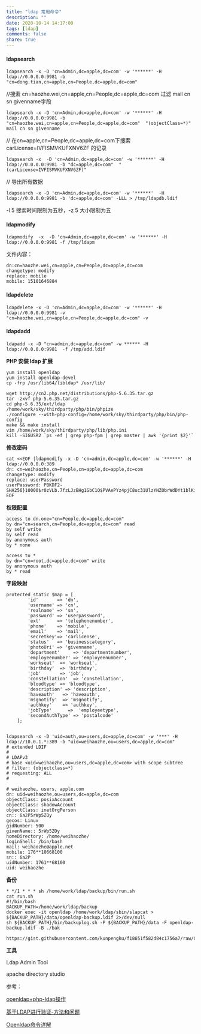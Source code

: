 ```yaml
---
title: "ldap 常用命令"
description: ""
date: 2020-10-14 14:17:00
tags: [ldap]
comments: false
share: true
---
```


#### ldapsearch

```
ldapsearch -x -D 'cn=Admin,dc=apple,dc=com' -w '******' -H ldap://0.0.0.0:9981 -b "cn=dong.tian,cn=apple,cn=People,dc=apple,dc=com" 
```

//搜索 cn=haozhe.wei,cn=apple,cn=People,dc=apple,dc=com 过滤 mail cn sn givenname字段

```
ldapsearch -x -D 'cn=Admin,dc=apple,dc=com' -w '******' -H ldap://0.0.0.0:9981 -b "cn=haozhe.wei,cn=apple,cn=People,dc=apple,dc=com"  "(objectClass=*)" mail cn sn givenname
```

 // 在cn=apple,cn=People,dc=apple,dc=com下搜索 carLicense=IVFISMVKUFXNV6ZF 的记录

```
ldapsearch -x  -D 'cn=Admin,dc=apple,dc=com' -w '******' -H ldap://0.0.0.0:9981 -b "dc=apple,dc=com"  "(carLicense=IVFISMVKUFXNV6ZF)"
```

 // 导出所有数据

```
ldapsearch -x -D 'cn=Admin,dc=apple,dc=com' -w '******'  -H ldap://0.0.0.0:9981 -b 'dc=apple,dc=com' -LLL > /tmp/ldapdb.ldif
```

-l 5 搜索时间限制为五秒，-z 5 大小限制为五

#### ldapmodify

```
ldapmodify  -x  -D 'cn=Admin,dc=apple,dc=com' -w '******' -H ldap://0.0.0.0:9981 -f /tmp/ldapm
```

文件内容： 

```
dn:cn=haozhe.wei,cn=apple,cn=People,dc=apple,dc=com 
changetype: modify
replace: mobile
mobile: 15101646884
```

#### ldapdelete

```
ldapdelete -x -D 'cn=Admin,dc=apple,dc=com' -w '******' -H ldap://0.0.0.0:9981 -v "cn=haozhe.wei,cn=apple,cn=People,dc=apple,dc=com" -v
```

#### ldapdadd

```
ldapadd -x -D "cn=admin,dc=apple,dc=com" -w ****** -H ldap://0.0.0.0:9981  -f /tmp/add.ldif 
```
<!-- more -->

**PHP 安装 ldap 扩展**

```
yum install openldap
yum install openldap-devel
cp -frp /usr/lib64/libldap* /usr/lib/ 

wget http://cn2.php.net/distributions/php-5.6.35.tar.gz
tar -zxvf php-5.6.35.tar.gz 
cd php-5.6.35/ext/ldap
/home/work/sky/thirdparty/php/bin/phpize
./configure --with-php-config=/home/work/sky/thirdparty/php/bin/php-config
make && make install
vim /home/work/sky/thirdparty/php/lib/php.ini
kill -SIGUSR2 `ps -ef | grep php-fpm | grep master | awk '{print $2}'`
```

**修改密码**

```
cat <<EOF |ldapmodify -x -D 'cn=admin,dc=apple,dc=com' -w '******' -H ldap://0.0.0.0:389
dn: cn=weihaozhe,cn=People,cn=apple,dc=apple,dc=com
changetype: modify
replace: userPassword
userPassword: PBKDF2-SHA256}10000$r0zVLb.7fzLJzBHg1GbC1Q$PVAePYz4pjC8uc31UlzYNZObrWdDYt1blKiR90EvrQ85CgK9FZ4/rPjhETHUx5YXs.E
EOF
```

**权限配置**

```
access to dn.one="cn=People,dc=apple,dc=com"
by dn="cn=search,cn=People,dc=apple,dc=com" read
by self write
by self read
by anonymous auth
by * none

access to *
by dn="cn=root,dc=apple,dc=com" write
by anonymous auth
by * read
```

**字段映射**

```
protected static $map = [
        'id'       => 'dn',
        'username' => 'cn',
        'realname' => 'sn',
        'password' => 'userpassword',
        'ext'      => 'telephonenumber',
        'phone'    => 'mobile',
        'email'    => 'mail',
        'secretkey'=> 'carlicense',
        'status'   => 'businesscategory',
        'photoUri' => 'givenname',
        'department'     => 'departmentnumber',
        'employeenumber' => 'employeenumber',
        'workseat'  => 'workseat',
        'birthday'  => 'birthday',
        'job'       => 'job',
        'constellation'  => 'constellation',
        'bloodtype' => 'bloodtype',
        'description' => 'description',
        'haveauth'   => 'haveauth',
        'msgnotify'  => 'msgnotify',
        'authkey'    => 'authkey',
        'jobType'      =>  'employeetype',
        'secondAuthType' => 'postalcode'
    ];


ldapsearch -x -D 'uid=auth,ou=users,dc=apple,dc=com' -w '***' -H ldap://10.0.1.*:389 -b "uid=weihaozhe,ou=users,dc=apple,dc=com"
# extended LDIF
#
# LDAPv3
# base <uid=weihaozhe,ou=users,dc=apple,dc=com> with scope subtree
# filter: (objectclass=*)
# requesting: ALL
#

# weihaozhe, users, apple.com
dn: uid=weihaozhe,ou=users,dc=apple,dc=com
objectClass: posixAccount
objectClass: shadowAccount
objectClass: inetOrgPerson
cn:: 6a2P5rWp5ZOy
gecos: Linux
gidNumber: 500
givenName:: 5rWp5ZOy
homeDirectory: /home/weihaozhe/
loginShell: /bin/bash
mail: weihaozhe@apple.net
mobile: 176**10668100
sn:: 6a2P
uidNumber: 1761**68100
uid: weihaozhe
```

**备份**

```
* */1 * * * sh /home/work/ldap/backup/bin/run.sh
cat run.sh
#!/bin/bash
BACKUP_PATH=/home/work/ldap/backup
docker exec -it openldap /home/work/ldap/sbin/slapcat > ${BACKUP_PATH}/data/openldap-backup.ldif 2>/dev/null
sh ${BACKUP_PATH}/bin/backuplog.sh -P ${BACKUP_PATH}/data -F openldap-backup.ldif -B ./bak

https://gist.githubusercontent.com/kunpengku/f18651f582d84c1756a7/raw/03b001a8ad0c3ba544f07e3d1512d7db60d1dd84/backuplog.sh
```

**工具**

Ldap Admin Tool

apache directory studio



参考：

[openldap+php-ldap操作](https://www.cnblogs.com/dwj97/p/7513509.html)

[基于LDAP进行验证-方法和问题](http://blog.csdn.net/peterwanghao/article/details/7481444) 

[Openldap命令详解](https://www.cnblogs.com/xzkzzz/p/9269714.html)